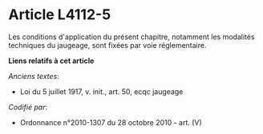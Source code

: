 # Article L4112-5

Les conditions d'application du présent chapitre, notamment les modalités techniques du jaugeage, sont fixées par voie
réglementaire.

**Liens relatifs à cet article**

_Anciens textes_:

  - Loi du 5 juillet 1917, v. init., art. 50, ecqc jaugeage

_Codifié par_:

  - Ordonnance n°2010-1307 du 28 octobre 2010 - art. (V)
